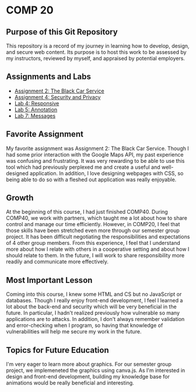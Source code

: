 # COMP 20

## Purpose of this Git Repository
This repository is a record of my journey in learning how to develop, design, and secure web content. Its purpose is to host this work to be assessed by my instructors, reviewed by myself, and appraised by potential employers.

## Assignments and Labs
* [Assignment 2: The Black Car Service](/comp20-sgroh/notuber)
* [Assignment 4: Security and Privacy](/comp20-sgroh/security)
* [Lab 4: Responsive](/comp20-sgroh/responsive)
* [Lab 5: Annotation](/comp20-sgroh/annotation)
* [Lab 7: Messages](/comp20-sgroh/messages)

## Favorite Assignment
My favorite assignment was Assignment 2: The Black Car Service. Though I had some prior interaction with the Google Maps API, my past experience was confusing and frustrating. It was very rewarding to be able to use this tool which had previously perplexed me and create a useful and well-designed application. In addition, I love designing webpages with CSS, so being able to do so with a fleshed out application was really enjoyable.

## Growth
At the beginning of this course, I had just finished COMP40. During COMP40, we work with partners, which taught me a lot about how to share control and manage our time efficiently. However, in COMP20, I feel that those skills have been stretched even more through our semester group project. It has been difficult negotiating the responsibilities and expectations of 4 other group members. From this experience, I feel that I understand more about how I relate with others in a cooperative setting and about how I should relate to them. In the future, I will work to share responsibility more readily and communicate more effectively.

## Most Important Lesson
Coming into this course, I knew some HTML and CS but no JavaScript or databases. Though I really enjoy front-end development, I feel I learned a lot about the back-end and security which will be very beneficial in the future. In particular, I hadn't realized previously how vulnerable so many applications are to attacks. In addition, I don't always remember validation and error-checking when I program, so having that knowledge of vulnerabilities will help me secure my work in the future.

## Topics for Future Education
I'm very eager to learn more about graphics. For our semester group project, we implemeneted the graphics using canva.js. As I'm interested in design and front-end development, building my knowledge base for animations would be really beneficial and interesting.
